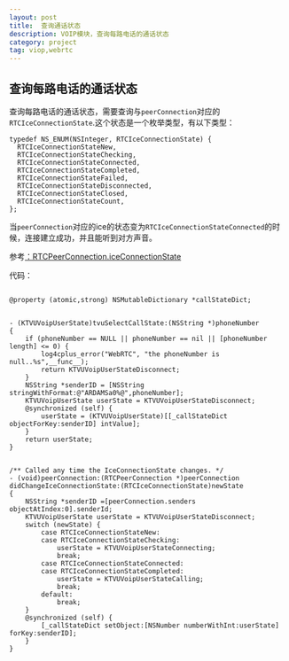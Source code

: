 ```yaml
---
layout: post
title:  查询通话状态
description: VOIP模块，查询每路电话的通话状态
category: project
tag: viop,webrtc
---
```


## 查询每路电话的通话状态

查询每路电话的通话状态，需要查询与`peerConnection`对应的`RTCIceConnectionState`.这个状态是一个枚举类型，有以下类型：

```
typedef NS_ENUM(NSInteger, RTCIceConnectionState) {
  RTCIceConnectionStateNew,
  RTCIceConnectionStateChecking,
  RTCIceConnectionStateConnected,
  RTCIceConnectionStateCompleted,
  RTCIceConnectionStateFailed,
  RTCIceConnectionStateDisconnected,
  RTCIceConnectionStateClosed,
  RTCIceConnectionStateCount,
};

```

当`peerConnection`对应的ice的状态变为`RTCIceConnectionStateConnected`的时候，连接建立成功，并且能听到对方声音。

参考[：RTCPeerConnection.iceConnectionState](https://developer.mozilla.org/en-US/docs/Web/API/RTCPeerConnection/iceConnectionState)



代码：

```

@property (atomic,strong) NSMutableDictionary *callStateDict;


- (KTVUVoipUserState)tvuSelectCallState:(NSString *)phoneNumber
{
    if (phoneNumber == NULL || phoneNumber == nil || [phoneNumber length] <= 0) {
        log4cplus_error("WebRTC", "the phoneNumber is null..%s",__func__);
        return KTVUVoipUserStateDisconnect;
    }
    NSString *senderID = [NSString stringWithFormat:@"ARDAMSa0%@",phoneNumber];
    KTVUVoipUserState userState = KTVUVoipUserStateDisconnect;
    @synchronized (self) {
        userState = (KTVUVoipUserState)[[_callStateDict objectForKey:senderID] intValue];
    }
    return userState;
}


/** Called any time the IceConnectionState changes. */
- (void)peerConnection:(RTCPeerConnection *)peerConnection
didChangeIceConnectionState:(RTCIceConnectionState)newState
{
    NSString *senderID =[peerConnection.senders objectAtIndex:0].senderId;
    KTVUVoipUserState userState = KTVUVoipUserStateDisconnect;
    switch (newState) {
        case RTCIceConnectionStateNew:
        case RTCIceConnectionStateChecking:
            userState = KTVUVoipUserStateConnecting;
            break;
        case RTCIceConnectionStateConnected:
        case RTCIceConnectionStateCompleted:
            userState = KTVUVoipUserStateCalling;
            break;
        default:
            break;
    }
    @synchronized (self) {
        [_callStateDict setObject:[NSNumber numberWithInt:userState] forKey:senderID];
    }
}

```